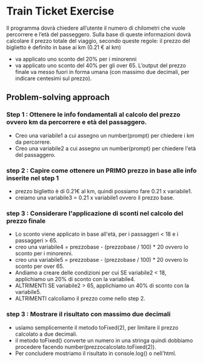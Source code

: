 # Train Ticket Exercise

Il programma dovrà chiedere all’utente il numero di chilometri che vuole percorrere e l’età del passeggero.
Sulla base di queste informazioni dovrà calcolare il prezzo totale del viaggio, secondo queste regole:
il prezzo del biglietto è definito in base ai km (0.21 € al km)
* va applicato uno sconto del 20% per i minorenni
* va applicato uno sconto del 40% per gli over 65.
L’output del prezzo finale va messo fuori in forma umana (con massimo due decimali, per indicare centesimi sul prezzo).

## Problem-solving approach

### Step 1 : Ottenere le info fondamentali al calcolo del prezzo ovvero km da percorrere e età del passaggero.

* Creo una variabile1 a cui assegno un number(prompt) per chiedere i km da percorrere.
* Creo una variabile2 a cui assegno un number(prompt) per chiedere l'età del passaggero.

### step 2 : Capire come ottenere un PRIMO prezzo in base alle info inserite nel step 1

* prezzo biglietto è di 0.21€ al km, quindi possiamo fare 0.21 x variabile1.
* creiamo una variabile3 = 0.21 x variabile1 ovvero il prezzo base.

### step 3 : Considerare l'applicazione di sconti nel calcolo del prezzo finale

* Lo sconto viene applicato in base all'età, per i passaggeri < 18 e i passaggeri > 65.
* creo una variabile4 = prezzobase - (prezzobase / 100) * 20 ovvero lo sconto per i minorenni.
* creo una variabile5 = prezzobase - (prezzobase / 100) * 20 ovvero lo sconto per over 65.
* Andiamo a creare delle condizioni per cui SE variabile2 < 18, applichiamo un 20% di sconto con la variabile4.
* ALTRIMENTI SE variabile2 > 65, applichiamo un 40% di sconto con la variabile5.
* ALTRIMENTI  calcoliamo il prezzo come nello step 2.

### step 3 : Mostrare il risultato con massimo due decimali

* usiamo semplicemente il metodo toFixed(2), per limitare il prezzo calcolato a due decimali.
* il metodo toFixed() converte un numero in una stringa quindi dobbiamo procedere facendo number(prezzocalcolato.toFixed(2)).
* Per concludere mostriamo il risultato in console.log() o nell'html.
